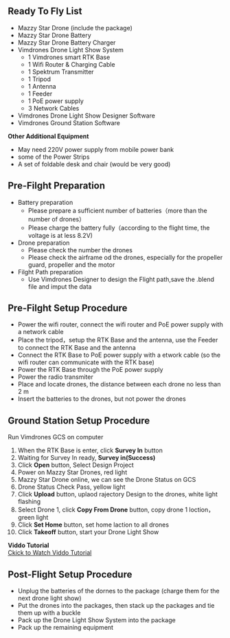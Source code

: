 ## Ready To Fly List
* Mazzy Star Drone (include the package)
* Mazzy Star Drone Battery
* Mazzy Star Drone Battery Charger
* Vimdrones Drone Light Show System     
    * 1 Vimdrones smart RTK Base
    * 1 Wifi Router & Charging Cable
    * 1 Spektrum Transmitter 
    * 1 Tripod
    * 1 Antenna
    * 1 Feeder
    * 1 PoE power supply
    * 3 Network Cables
* Vimdrones Drone Light Show Designer Software
* Vimdrones Ground Station Software

**Other Additional Equipment**    

* May need 220V power supply from mobile power bank  
* some of the Power Strips  
* A set of foldable desk and chair (would be very good) 


## Pre-Filght Preparation
* Battery preparation
    * Please prepare a sufficient number of batteries（more than the number of drones）
    * Please charge the battery fully（according to the flight time, the voltage is at less 8.2V)
* Drone preparation
    * Please check the number the drones 
    * Please check the airframe od the drones, especially for the propeller guard, propeller and the motor
* Filght Path preparation
    * Use Vimdrones Designer to design the Flight path,save the .blend file and imput the data

## Pre-Filght Setup Procedure
* Power the wifi router, connect the wifi router and PoE power supply with a network cable 
* Place the tripod，setup the RTK Base and the antenna, use the Feeder to connect the RTK Base and the antenna
* Connect the RTK Base to PoE power supply with a etwork cable  (so the wifi router can communicate with the RTK base)
* Power the RTK Base through the PoE power supply
* Power the radio transmiter
* Place and locate drones, the distance between each drone no less than 2 m
* Insert the batteries to the drones, but not power the drones 


## Ground Station Setup Procedure
Run Vimdrones GCS on computer
1. When the RTK Base is enter, click **Survey In** button   
2. Waiting for Survey In ready, **Survey in(Success)**  
3. Click **Open** button, Select Design Project   
4. Power on Mazzy Star Drones, red light  
5. Mazzy Star Drone online, we can see the Drone Status on GCS  
6. Drone Status Check Pass, yellow light  
7. Click **Upload** button, uplaod rajectory Design to the drones, white light flashing  
8. Select Drone 1, click **Copy From Drone** button, copy drone 1 loction，green light  
9. Click **Set Home** button, set home laction to all drones  
10. Click **Takeoff** button, start your Drone Light Show  

**Viddo Tutorial**  
[Ckick to Watch Viddo Tutorial](https://www.youtube.com/watch?v=N5A8r9rXA68&t=9s)


## Post-Flight Setup Procedure
* Unplug the batteries of the dornes to the package (charge them for the next drone light show)
* Put the drones into the packages, then stack up the packages and tie them up with a buckle
* Pack up the Drone Light Show System into the package
* Pack up the remaining equipment